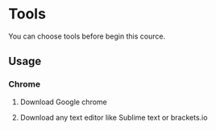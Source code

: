 # Tools

You can choose tools before begin this cource.

## Usage

### Chrome

1. Download Google chrome

2. Download any text editor like Sublime text or brackets.io
